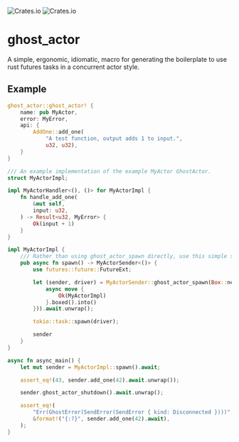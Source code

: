 ![Crates.io](https://img.shields.io/crates/l/ghost_actor)
![Crates.io](https://img.shields.io/crates/v/ghost_actor)

# ghost_actor

A simple, ergonomic, idiomatic, macro for generating the boilerplate to use rust futures tasks in a concurrent actor style.

## Example

```rust
ghost_actor::ghost_actor! {
    name: pub MyActor,
    error: MyError,
    api: {
        AddOne::add_one(
            "A test function, output adds 1 to input.",
            u32, u32),
    }
}

/// An example implementation of the example MyActor GhostActor.
struct MyActorImpl;

impl MyActorHandler<(), ()> for MyActorImpl {
    fn handle_add_one(
        &mut self,
        input: u32,
    ) -> Result<u32, MyError> {
        Ok(input + 1)
    }
}

impl MyActorImpl {
    /// Rather than using ghost_actor_spawn directly, use this simple spawn.
    pub async fn spawn() -> MyActorSender<()> {
        use futures::future::FutureExt;

        let (sender, driver) = MyActorSender::ghost_actor_spawn(Box::new(|_| {
            async move {
                Ok(MyActorImpl)
            }.boxed().into()
        })).await.unwrap();

        tokio::task::spawn(driver);

        sender
    }
}

async fn async_main() {
    let mut sender = MyActorImpl::spawn().await;

    assert_eq!(43, sender.add_one(42).await.unwrap());

    sender.ghost_actor_shutdown().await.unwrap();

    assert_eq!(
        "Err(GhostError(SendError(SendError { kind: Disconnected })))",
        &format!("{:?}", sender.add_one(42).await),
    );
}
```
